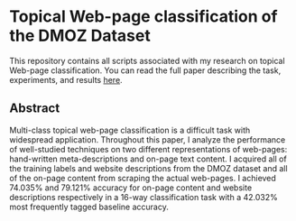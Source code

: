 # Topical Web-page classification of the DMOZ Dataset
This repository contains all scripts associated with my research on topical Web-page classification. You can read the full paper describing the task, experiments, and results [here](paper.pdf).

## Abstract
Multi-class topical web-page classification is a difficult task with widespread application. Throughout this paper, I analyze the performance of well-studied techniques on two different representations of web-pages: hand-written meta-descriptions and on-page text content. I acquired all of the training labels and website descriptions from the DMOZ dataset and all of the on-page content from scraping the actual web-pages. I achieved 74.035% and 79.121% accuracy for on-page content and website descriptions respectively in a 16-way classification task with a 42.032% most frequently tagged baseline accuracy.


